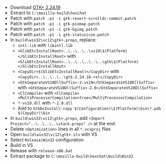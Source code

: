  * Download [GTK+ 2.24.19](http://ftp.gnome.org/pub/gnome/sources/gtk+/2.24/gtk+-2.24.19.tar.xz)
 * Extract to `C:\mozilla-build\hexchat`
 * Patch with `patch -p1 -i gtk-revert-scrolldc-commit.patch`
 * Patch with `patch -p1 -i gtk-pixmap.patch`
 * Patch with `patch -p1 -i gtk-bgimg.patch`
 * Patch with `patch -p1 -i gtk-statusicon.patch`
 * In `build\win32\vc12\gtk+.props`, replace:
	* `intl.lib` with `libintl.lib`
	* `<GlibEtcInstallRoot>..\..\..\..\vs10\$(Platform)</GlibEtcInstallRoot>` with
`<GlibEtcInstallRoot>..\..\..\..\..\..\gtk\$(Platform)</GlibEtcInstallRoot>`
	* `<CopyDir>$(GlibEtcInstallRoot)</CopyDir>` with
`<CopyDir>..\..\..\..\gtk-2.24.18-rel</CopyDir>`
	* `<GtkSeparateVS10DllSuffix>-2-vs10</GtkSeparateVS10DllSuffix>` with
`<GtkSeparateVS10DllSuffix>-2.0</GtkSeparateVS10DllSuffix>`
	* `<ClCompile>` with
`<ClCompile><MultiProcessorCompilation>true</MultiProcessorCompilation>`
	* `*-vs10.dll` with `*-2.0.dll`
	* Add to `GtkDoInstall`:
`copy $(Configuration)\$(Platform)\bin\*.pdb $(CopyDir)\bin`
 * In `build\win32\vc12\gtk+.props`, add `<Import Project="..\..\..\..\stack.props" />` at the end
 * Delete `<Optimization>` lines in all `*.vcxproj` files
 * Open `build\win32\vc12\gtk+.sln` with VS
 * Select `Release|Win32` configuration
 * Build in VS
 * Release with `release-x86.bat`
 * Extract package to `C:\mozilla-build\hexchat\build\Win32`
